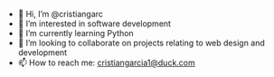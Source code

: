 - 👋 Hi, I’m @cristiangarc
- 👀 I’m interested in software development
- 🌱 I’m currently learning Python
- 💞️ I’m looking to collaborate on projects relating to web design and development
- 📫 How to reach me: cristiangarcia1@duck.com
<!---
cristiangarc/cristiangarc is a ✨ special ✨ repository because its `README.md` (this file) appears on your GitHub profile.
You can click the Preview link to take a look at your changes.
--->
